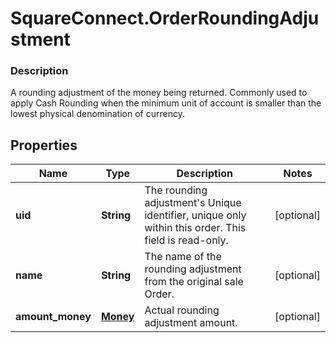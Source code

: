 # SquareConnect.OrderRoundingAdjustment

### Description

A rounding adjustment of the money being returned. Commonly used to apply Cash Rounding when the minimum unit of account is smaller than the lowest physical denomination of currency.

## Properties
Name | Type | Description | Notes
------------ | ------------- | ------------- | -------------
**uid** | **String** | The rounding adjustment&#39;s Unique identifier, unique only within this order. This field is read-only. | [optional] 
**name** | **String** | The name of the rounding adjustment from the original sale Order. | [optional] 
**amount_money** | [**Money**](Money.md) | Actual rounding adjustment amount. | [optional] 


